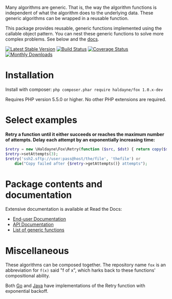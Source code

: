 
Many algorithms are generic. That is, the way the algorithm functions is
independent of what the algorithm does to the underlying data. These generic
algorithms can be wrapped in a reusable function.

This package provides reusable, generic functions implemented using the
callable object pattern. You can nest these generic functions to solve more
complex problems. See below and the [docs][over1].

[over1]: http://haldayne-docs.readthedocs.org/en/latest/Fox/

[![Latest Stable Version](https://poser.pugx.org/haldayne/fox/v/stable.png)](https://packagist.org/packages/haldayne/fox)
[![Build Status](https://travis-ci.org/haldayne/fox.png?branch=master)](https://travis-ci.org/haldayne/fox)
[![Coverage Status](https://coveralls.io/repos/haldayne/fox/badge.png?branch=master&bust=1)](https://coveralls.io/r/haldayne/fox?branch=master)
[![Monthly Downloads](https://poser.pugx.org/haldayne/fox/d/monthly.png)](https://packagist.org/packages/haldayne/fox)


# Installation

Install with composer: `php composer.phar require haldayne/fox 1.0.x-dev`

Requires PHP version 5.5.0 or higher.  No other PHP extensions are required.


# Select examples

**Retry a function until it either succeeds or reaches the maximum number of
attempts. Delay each attempt by an exponentially increasing time:**

```php
$retry = new \Haldayne\Fox\Retry(function ($src, $dst) { return copy($src, $dst); });
$retry->setAttempts(3);
$retry('ssh2.sftp://user:pass@host/the/file', 'thefile') or
    die("Copy failed after {$retry->getAttempts()} attempts");
```


# Package contents and documentation

Extensive documentation is available at Read the Docs:

* [End-user Documentation][pack1]
* [API Documentation][pack2]
* [List of generic functions][pack3]

[pack1]: http://haldayne-docs.rtfd.org/en/latest/Fox/
[pack2]: http://haldayne.github.io/documentation/api/
[pack3]: http://haldayne-docs.readthedocs.org/en/latest/Fox/list-of-generic-functions/


# Miscellaneous

These algorithms can be composed together. The repository name `fox` is an
abbreviation for `f(x)` said "f of x", which harks back to these functions'
compositional ability.

Both [Go][misc1] and [Java][misc2] have implementations of the Retry function
with exponential backoff.

[misc1]: https://github.com/cenkalti/backoff
[misc2]: https://github.com/google/google-http-java-client
